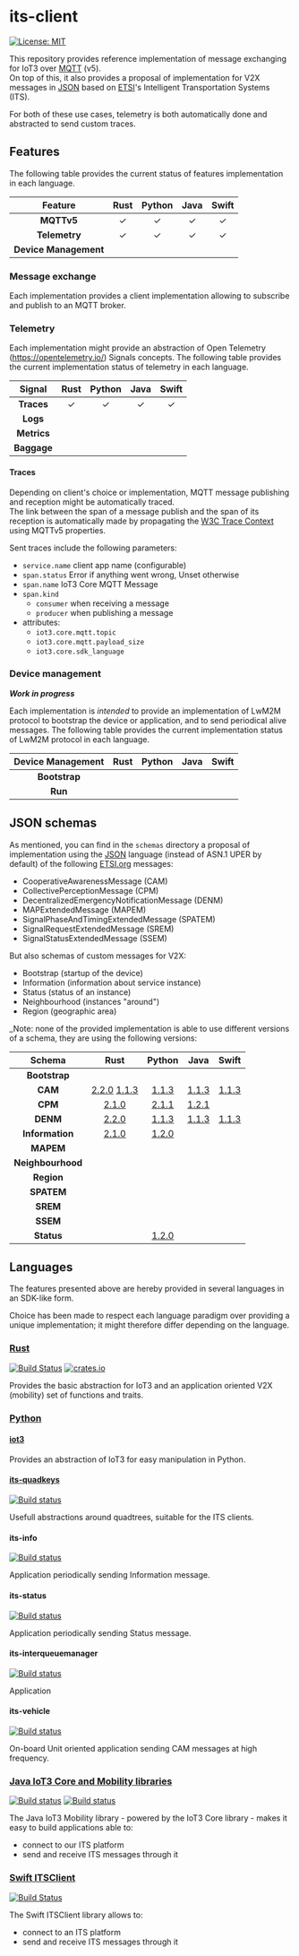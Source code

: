 its-client
==========

[![License: MIT](https://img.shields.io/badge/License-MIT-yellow.svg)](https://opensource.org/licenses/MIT)

This repository provides reference implementation of message exchanging for IoT3 over [MQTT][1] (v5).\
On top of this, it also provides a proposal of implementation for V2X messages in [JSON][2] based on [ETSI][3]'s
Intelligent Transportation Systems (ITS).

For both of these use cases, telemetry is both automatically done and abstracted to send custom traces.

Features
--------
The following table provides the current status of features implementation in each language.

|        Feature        | Rust | Python | Java | Swift |
|:---------------------:|:----:|:------:|:----:|:-----:|
|      **MQTTv5**       |  ✓   |   ✓    |  ✓   |   ✓   |
|     **Telemetry**     |  ✓   |   ✓    |  ✓   |   ✓   |
| **Device Management** |      |        |      |       |

### Message exchange

Each implementation provides a client implementation allowing to subscribe and publish to an MQTT broker.

### Telemetry

Each implementation might provide an abstraction of Open Telemetry (https://opentelemetry.io/) Signals concepts.
The following table provides the current implementation status of telemetry in each language.

|   Signal    | Rust | Python | Java | Swift |
|:-----------:|:----:|:------:|:----:|:-----:|
| **Traces**  |  ✓   |   ✓    |  ✓   |   ✓   |
|  **Logs**   |      |        |      |       |
| **Metrics** |      |        |      |       |
| **Baggage** |      |        |      |       |

#### Traces

Depending on client's choice or implementation, MQTT message publishing and reception might be automatically traced.\
The link between the span of a message publish and the span of its reception is automatically made
by propagating the [W3C Trace Context][12] using MQTTv5 properties.

Sent traces include the following parameters:

- `service.name` client app name (configurable)
- `span.status` Error if anything went wrong, Unset otherwise
- `span.name` IoT3 Core MQTT Message
- `span.kind`
    - `consumer` when receiving a message
    - `producer` when publishing a message
- attributes:
    - `iot3.core.mqtt.topic`
    - `iot3.core.mqtt.payload_size`
    - `iot3.core.sdk_language`

### Device management

_**Work in progress**_

Each implementation is _intended_ to provide an implementation of LwM2M protocol to bootstrap the device or application,
and to send periodical alive messages.
The following table provides the current implementation status of LwM2M protocol in each language.

| Device Management | Rust | Python | Java | Swift |
|:-----------------:|:----:|:------:|:----:|:-----:|
|   **Bootstrap**   |      |        |      |       |
|      **Run**      |      |        |      |       |

JSON schemas
------------

As mentioned, you can find in the `schemas` directory a proposal of implementation using the [JSON][2] language
(instead of ASN.1 UPER by default) of the following [ETSI.org][3] messages:

- CooperativeAwarenessMessage (CAM)
- CollectivePerceptionMessage (CPM)
- DecentralizedEmergencyNotificationMessage (DENM)
- MAPExtendedMessage (MAPEM)
- SignalPhaseAndTimingExtendedMessage (SPATEM)
- SignalRequestExtendedMessage (SREM)
- SignalStatusExtendedMessage (SSEM)

But also schemas of custom messages for V2X:

- Bootstrap (startup of the device)
- Information (information about service instance)
- Status (status of an instance)
- Neighbourhood (instances "around")
- Region (geographic area)

_Note: none of the provided implementation is able to use different versions of a schema,
they are using the following versions:

|      Schema       |                                        Rust                                         |                          Python                           |                    Java                     |                   Swift                     |
|:-----------------:|:-----------------------------------------------------------------------------------:|:---------------------------------------------------------:|:-------------------------------------------:|:-------------------------------------------:|
|   **Bootstrap**   |                                                                                     |                                                           |                                             |                                             |
|      **CAM**      | [2.2.0](schema/cam/cam_schema_2-2-0.json) [1.1.3](schema/cam/cam_schema_1-1-3.json) |         [1.1.3](schema/cam/cam_schema_1-1-3.json)         |  [1.1.3](schema/cam/cam_schema_1-1-3.json)  |  [1.1.3](schema/cam/cam_schema_1-1-3.json)  |
|      **CPM**      |                      [2.1.0](schema/cpm/cpm_schema_2-1-0.json)                      |         [2.1.1](schema/cpm/cpm_schema_2-1-1.json)         |  [1.2.1](schema/cpm/cpm_schema_1-2-1.json)  |                                             |
|     **DENM**      |                     [2.2.0](schema/denm/denm_schema_2-2-0.json)                     |        [1.1.3](schema/denm/denm_schema_1-1-3.json)        | [1.1.3](schema/denm/denm_schema_1-1-3.json) | [1.1.3](schema/denm/denm_schema_1-1-3.json) |
|  **Information**  |              [2.1.0](schema/information/information_schema_2-1-0.json)              | [1.2.0](schema/information/information_schema_1-2-0.json) |                                             |                                             |
|     **MAPEM**     |                                                                                     |                                                           |                                             |                                             |
| **Neighbourhood** |                                                                                     |                                                           |                                             |                                             |
|    **Region**     |                                                                                     |                                                           |                                             |                                             |
|    **SPATEM**     |                                                                                     |                                                           |                                             |                                             |
|     **SREM**      |                                                                                     |                                                           |                                             |                                             |
|     **SSEM**      |                                                                                     |                                                           |                                             |                                             |
|    **Status**     |                                                                                     |      [1.2.0](schema/status/status_schema_1-2-0.json)      |                                             |                                             |

Languages
---------

The features presented above are hereby provided in several languages in an SDK-like form.

Choice has been made to respect each language paradigm over providing a unique implementation;
it might therefore differ depending on the language.

### [Rust](rust/README.md)

[![Build Status](https://github.com/Orange-OpenSource/its-client/workflows/Rust/badge.svg)][4]
[![crates.io](https://img.shields.io/crates/v/libits-client)](https://crates.io/crates/libits-client)

Provides the basic abstraction for IoT3 and an application oriented V2X (mobility) set of functions and traits.

### [Python](python/README.md)

#### [iot3](python/iot3/README.md)

Provides an abstraction of IoT3 for easy manipulation in Python.

#### [its-quadkeys](python/its-quadkeys/README)

[![Build status](https://github.com/Orange-OpenSource/its-client/actions/workflows/python_its-quadkeys.yml/badge.svg)][5]

Usefull abstractions around quadtrees, suitable for the ITS clients.

#### its-info

[![Build status](https://github.com/Orange-OpenSource/its-client/actions/workflows/python_its-info.yml/badge.svg)][6]

Application periodically sending Information message.

#### its-status

[![Build status](https://github.com/Orange-OpenSource/its-client/actions/workflows/python_its-status.yml/badge.svg)][7]

Application periodically sending Status message.

#### its-interqueuemanager

[![Build status](https://github.com/Orange-OpenSource/its-client/actions/workflows/python_its-iqm.yml/badge.svg)][8]

Application

#### its-vehicle

[![Build status](https://github.com/Orange-OpenSource/its-client/actions/workflows/python_its-vehicle.yml/badge.svg)][9]

On-board Unit oriented application sending CAM messages at high frequency.

### [Java IoT3 Core and Mobility libraries](java/iot3/README.md)

[![Build status](https://github.com/Orange-OpenSource/its-client/actions/workflows/java_iot3-core.yml/badge.svg)][10]
[![Build status](https://github.com/Orange-OpenSource/its-client/actions/workflows/java_iot3-mobility.yml/badge.svg)][11]

The Java IoT3 Mobility library - powered by the IoT3 Core library - makes it easy to build applications able to:

- connect to our ITS platform
- send and receive ITS messages through it

### [Swift ITSClient](swift/README.md)

[![Build Status](https://github.com/Orange-OpenSource/its-client/workflows/Swift%20ITSClient/badge.svg)][13]

The Swift ITSClient library allows to:

- connect to an ITS platform
- send and receive ITS messages through it

[1]: https://mqtt.org/

[2]: https://www.json.org

[3]: https://www.etsi.org/committee/its

[4]: https://github.com/Orange-OpenSource/its-client/actions/workflows/rust.yml

[5]: https://github.com/Orange-OpenSource/its-client/actions/workflows/python_its-quadkeys.yml

[6]: https://github.com/Orange-OpenSource/its-client/actions/workflows/python_its-info.yml

[7]: https://github.com/Orange-OpenSource/its-client/actions/workflows/python_its-status.yml

[8]: https://github.com/Orange-OpenSource/its-client/actions/workflows/python_its-iqm.yml

[9]: https://github.com/Orange-OpenSource/its-client/actions/workflows/python_its-vehicle.yml

[10]: https://github.com/Orange-OpenSource/its-client/actions/workflows/java_iot3-core.yml

[11]: https://github.com/Orange-OpenSource/its-client/actions/workflows/java_iot3-mobility.yml

[12]: https://www.w3.org/TR/trace-context/

[13]: https://github.com/Orange-OpenSource/its-client/actions/workflows/swift.yml
